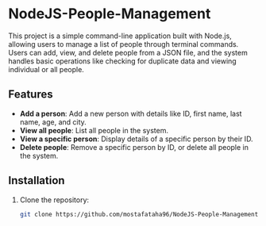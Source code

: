 # NodeJS-People-Management

This project is a simple command-line application built with Node.js, allowing users to manage a list of people through terminal commands. Users can add, view, and delete people from a JSON file, and the system handles basic operations like checking for duplicate data and viewing individual or all people.

## Features

- **Add a person**: Add a new person with details like ID, first name, last name, age, and city.
- **View all people**: List all people in the system.
- **View a specific person**: Display details of a specific person by their ID.
- **Delete people**: Remove a specific person by ID, or delete all people in the system.

## Installation

1. Clone the repository:
   ```bash
   git clone https://github.com/mostafataha96/NodeJS-People-Management.git
